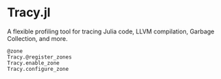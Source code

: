 # Tracy.jl

A flexible profiling tool for tracing Julia code, LLVM compilation, Garbage Collection, and more.

```@docs
@zone
Tracy.@register_zones
Tracy.enable_zone
Tracy.configure_zone
```
